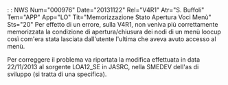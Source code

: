  :  : NWS Num="000976" Date="20131122" Rel="V4R1" Atr="S. Buffoli" Tem="APP" App="LO" Tit="Memorizzazione Stato Apertura Voci Menù" Sts="20"
Per effetto di un errore, sulla V4R1, non veniva più correttamente memorizzata la condizione di apertura/chiusura dei nodi di un menù loocup così com'era stata lasciata dall'utente l'ultima che aveva avuto accesso al menù.

Per correggere il problema va riportata la modifica effettuata in data 22/11/2013 al sorgente LOA12_SE in JASRC, nella SMEDEV dell'as di sviluppo (si tratta di una specifica).
